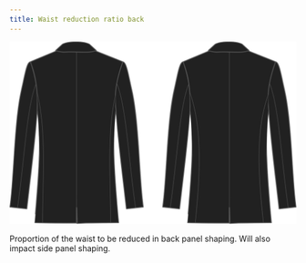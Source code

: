 ```yaml
---
title: Waist reduction ratio back
---
```


![Waist reduction ratio back](waistreductionratioback.svg)

Proportion of the waist to be reduced in back panel shaping. Will also impact side panel shaping.